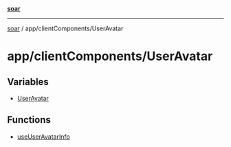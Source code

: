 [**soar**](../../../README.md)

***

[soar](../../../modules.md) / app/clientComponents/UserAvatar

# app/clientComponents/UserAvatar

## Variables

- [UserAvatar](variables/UserAvatar.md)

## Functions

- [useUserAvatarInfo](functions/useUserAvatarInfo.md)
